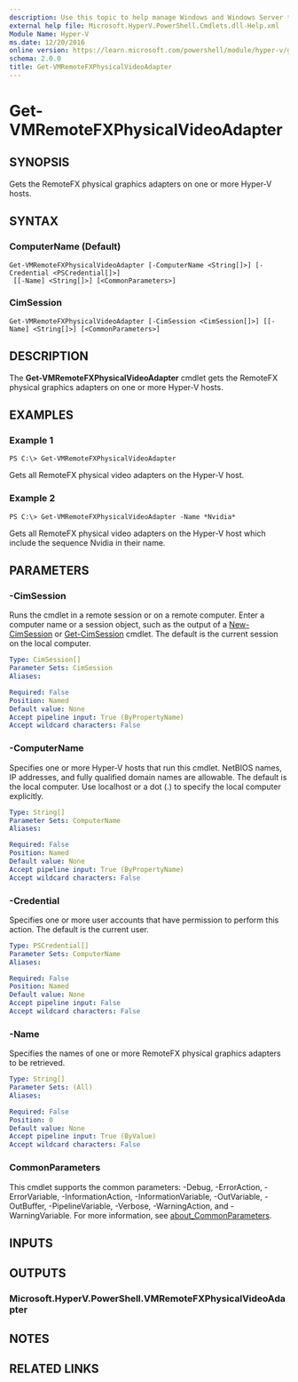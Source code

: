 ```yaml
---
description: Use this topic to help manage Windows and Windows Server technologies with Windows PowerShell.
external help file: Microsoft.HyperV.PowerShell.Cmdlets.dll-Help.xml
Module Name: Hyper-V
ms.date: 12/20/2016
online version: https://learn.microsoft.com/powershell/module/hyper-v/get-vmremotefxphysicalvideoadapter?view=windowsserver2025-ps&wt.mc_id=ps-gethelp
schema: 2.0.0
title: Get-VMRemoteFXPhysicalVideoAdapter
---
```


# Get-VMRemoteFXPhysicalVideoAdapter

## SYNOPSIS
Gets the RemoteFX physical graphics adapters on one or more Hyper-V hosts.

## SYNTAX

### ComputerName (Default)
```
Get-VMRemoteFXPhysicalVideoAdapter [-ComputerName <String[]>] [-Credential <PSCredential[]>]
 [[-Name] <String[]>] [<CommonParameters>]
```

### CimSession
```
Get-VMRemoteFXPhysicalVideoAdapter [-CimSession <CimSession[]>] [[-Name] <String[]>] [<CommonParameters>]
```

## DESCRIPTION
The **Get-VMRemoteFXPhysicalVideoAdapter** cmdlet gets the RemoteFX physical graphics adapters on one or more Hyper-V hosts.

## EXAMPLES

### Example 1
```
PS C:\> Get-VMRemoteFXPhysicalVideoAdapter
```

Gets all RemoteFX physical video adapters on the Hyper-V host.

### Example 2
```
PS C:\> Get-VMRemoteFXPhysicalVideoAdapter -Name *Nvidia*
```

Gets all RemoteFX physical video adapters on the Hyper-V host which include the sequence Nvidia in their name.

## PARAMETERS

### -CimSession
Runs the cmdlet in a remote session or on a remote computer.
Enter a computer name or a session object, such as the output of a [New-CimSession](https://go.microsoft.com/fwlink/p/?LinkId=227967) or [Get-CimSession](https://go.microsoft.com/fwlink/p/?LinkId=227966) cmdlet.
The default is the current session on the local computer.

```yaml
Type: CimSession[]
Parameter Sets: CimSession
Aliases:

Required: False
Position: Named
Default value: None
Accept pipeline input: True (ByPropertyName)
Accept wildcard characters: False
```

### -ComputerName
Specifies one or more Hyper-V hosts that run this cmdlet.
NetBIOS names, IP addresses, and fully qualified domain names are allowable.
The default is the local computer.
Use localhost or a dot (.) to specify the local computer explicitly.

```yaml
Type: String[]
Parameter Sets: ComputerName
Aliases:

Required: False
Position: Named
Default value: None
Accept pipeline input: True (ByPropertyName)
Accept wildcard characters: False
```

### -Credential
Specifies one or more user accounts that have permission to perform this action.
The default is the current user.

```yaml
Type: PSCredential[]
Parameter Sets: ComputerName
Aliases:

Required: False
Position: Named
Default value: None
Accept pipeline input: False
Accept wildcard characters: False
```

### -Name
Specifies the names of one or more RemoteFX physical graphics adapters to be retrieved.

```yaml
Type: String[]
Parameter Sets: (All)
Aliases:

Required: False
Position: 0
Default value: None
Accept pipeline input: True (ByValue)
Accept wildcard characters: False
```

### CommonParameters
This cmdlet supports the common parameters: -Debug, -ErrorAction, -ErrorVariable, -InformationAction, -InformationVariable, -OutVariable, -OutBuffer, -PipelineVariable, -Verbose, -WarningAction, and -WarningVariable. For more information, see [about_CommonParameters](https://go.microsoft.com/fwlink/?LinkID=113216).

## INPUTS

## OUTPUTS

### Microsoft.HyperV.PowerShell.VMRemoteFXPhysicalVideoAdapter

## NOTES

## RELATED LINKS


